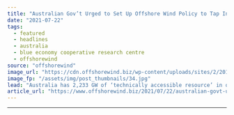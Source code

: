 ```yaml
---
title: "Australian Gov’t Urged to Set Up Offshore Wind Policy to Tap Into 2,233 GW of ‘Technically Accessible Resource’"
date: "2021-07-22"
tags: 
  - featured
  - headlines
  - australia
  - blue economy cooperative research centre
  - offshorewind
source: "offshorewind"
image_url: "https://cdn.offshorewind.biz/wp-content/uploads/sites/2/2018/12/11092243/orsted-1.jpg"
image_fp: "/assets/img/post_thumbnails/34.jpg"
lead: "Australia has 2,233 GW of ‘technically accessible resource’ in offshore wind and &#8216;a major"
article_url: "https://www.offshorewind.biz/2021/07/22/australian-govt-urged-to-set-up-offshore-wind-policy-to-tap-into-2233-gw-of-technically-accessible-resource/"
---
```


---
